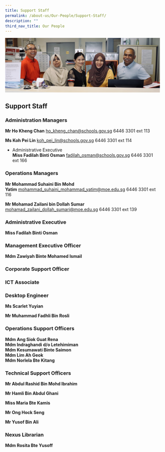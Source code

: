```yaml
---
title: Support Staff
permalink: /about-us/Our-People/Support-Staff/
description: ""
third_nav_title: Our People
---
```

![](/images/SupportStaff.jpg)

Support Staff
-------------

### **Administration Managers**

<b>Mr Ho Kheng Chan</b> ho_kheng_chan@schools.gov.sg 6446 3301 ext 113

<b>Ms Koh Pei Lin</b> koh_pei_lin@schools.gov.sg 6446 3301 ext 114

*   Administrative Executive  
    <b>Miss Fadilah Binti Osman</b> fadilah_osman@schools.gov.sg 6446 3301 ext 166
		
		
### **Operations Managers**

<b>Mr Mohammad Suhaini Bin Mohd Yatim</b> mohammad_suhaini_mohammad_yatim@moe.edu.sg 6446 3301 ext 116

<b>Mr Mohamad Zailani bin Dollah Sumar</b>
mohamad_zailani_dollah_sumari@moe.edu.sg 6446 3301 ext 139

### **Administrative Executive**

<b>Miss Fadilah Binti Osman</b>


### **Management Executive Officer**

<b>Mdm Zawiyah Binte Mohamed Ismail</b>



### **Corporate Support Officer**


### **ICT Associate**


### **Desktop Engineer**

<b>Ms Scarlet Yuyian</b>

<b>Mr Muhammad Fadhli Bin Rosli</b>


### **Operations Support Officers**

<b>Mdm Ang Siok Guat Rena  
Mdm Indraghandi d/o Letehimiman  
Mdm Kesumawati Binte Saimon  
Mdm Lim Ah Geok  
Mdm Norlela Bte Kitang</b>


### **Technical Support Officers**

<b>Mr Abdul Rashid Bin Mohd Ibrahim</b>

<b>Mr Hamli Bin Abdul Ghani</b>

<b>Miss Maria Bte Kamis</b>

<b>Mr Ong Hock Seng</b> 

<b>Mr Yusof Bin Ali</b>


### **Nexus Librarian**

<b>Mdm Rosita Bte Yusoff</b>